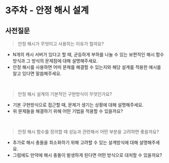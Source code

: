 # 3주차 - 안정 해시 설계

## 사전질문

> 안정 해시가 무엇이고 사용하는 이유가 뭘까요? 
  - N개의 캐시 서버가 있다고 할 때, 균등하게 부하를 나눌 수 있는 보편적인 해시 함수 방식과 그 방식의 문제점에 대해 설명해주세요.
  - 안정 해시를 사용하면 어떠 문제를 해결할 수 있는지와 해당 설계를 적용한 예시를 알고 있다면 말씀해주세요.

<br>

> 안정 해시 설계의 기본적인 구현방식이 무엇인가요?
  - 기본 구현방식으로 접근할 때, 문제가 생기는 상황에 대해 설명해주세요.
  - 위 문제들을 해결하기 위해 어떤 기법을 적용할 수 있을까요?

<br>

> 안정 해시 함수를 정의할 때 성능과 관련해서 어떤 부분을 고려하면 좋을까요?
  - 추가로 해시 충돌을 최소화하기 위해 고려할 수 있는 설계방식에 대해 설명해주세요.
  - 그럼에도 만약에 해시 충돌이 발생하게 된다면 어떤 방식으로 대처할 수 있을까요?
